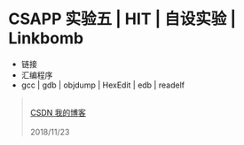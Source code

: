# CSAPP 实验五 | HIT |  自设实验 | Linkbomb
* 链接
* 汇编程序
* gcc | gdb | objdump | HexEdit | edb | readelf
> <br> [CSDN 我的博客](https://blog.csdn.net/hahalidaxin/article/details/84396902) <br><br>
> 2018/11/23
